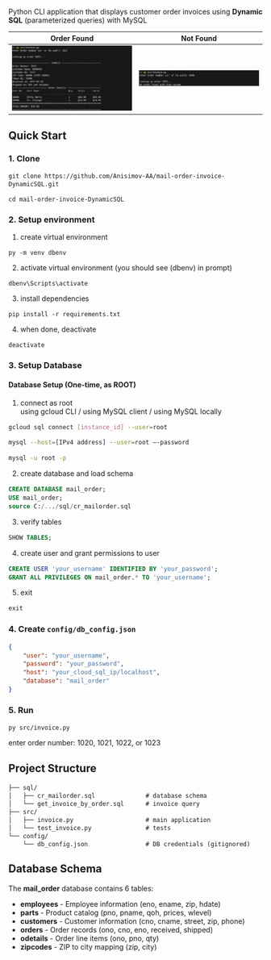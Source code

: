 Python CLI application that displays customer order invoices using **Dynamic SQL** (parameterized queries) with MySQL

| Order Found | Not Found |
|-------------|-----------|
|![1023](imgs/1023.png) | ![9999](imgs/9999.png) |

## Quick Start

### 1. Clone
```
git clone https://github.com/Anisimov-AA/mail-order-invoice-DynamicSQL.git
```
```
cd mail-order-invoice-DynamicSQL
```

### 2. Setup environment
   
1. create virtual environment
```
py -m venv dbenv
```
   
2. activate virtual environment (you should see (dbenv) in prompt)
```
dbenv\Scripts\activate
```
   
3. install dependencies
``` 
pip install -r requirements.txt
```

4. when done, deactivate
```
deactivate
```

### 3. Setup Database

#### Database Setup (One-time, as ROOT)

1. connect as root   
using gcloud CLI / using MySQL client / using MySQL locally
```bash
gcloud sql connect [instance_id] --user=root
```
```bash
mysql --host=[IPv4 address] --user=root –-password
```
```bash
mysql -u root -p
```
   
2. create database and load schema
```sql
CREATE DATABASE mail_order;
USE mail_order;
source C:/.../sql/cr_mailorder.sql
```
   
3. verify tables
```sql
SHOW TABLES;
```

4. create user and grant permissions to user
```sql
CREATE USER 'your_username' IDENTIFIED BY 'your_password';
GRANT ALL PRIVILEGES ON mail_order.* TO 'your_username';
```
   
5. exit
```sql
exit
```

### 4. Create `config/db_config.json`

```json
{
    "user": "your_username",
    "password": "your_password",
    "host": "your_cloud_sql_ip/localhost",
    "database": "mail_order"
}
```

### 5. Run
```
py src/invoice.py
```
enter order number: 1020, 1021, 1022, or 1023

## Project Structure
```
├── sql/
│   ├── cr_mailorder.sql              # database schema
│   └── get_invoice_by_order.sql      # invoice query
├── src/
│   ├── invoice.py                    # main application
│   └── test_invoice.py               # tests
└── config/
    └── db_config.json                # DB credentials (gitignored)
```

## Database Schema

The **mail_order** database contains 6 tables:

- **employees** - Employee information (eno, ename, zip, hdate)
- **parts** - Product catalog (pno, pname, qoh, prices, wlevel)
- **customers** - Customer information (cno, cname, street, zip, phone)
- **orders** - Order records (ono, cno, eno, received, shipped)
- **odetails** - Order line items (ono, pno, qty)
- **zipcodes** - ZIP to city mapping (zip, city)
